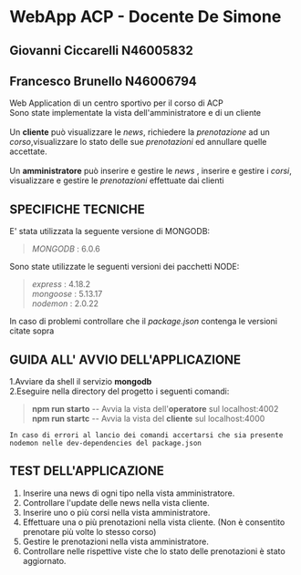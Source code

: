 # WebApp ACP - Docente De Simone
## Giovanni Ciccarelli N46005832
## Francesco Brunello N46006794

Web Application di un centro sportivo per il corso di ACP <br>
Sono state implementate la vista dell'amministratore e di un cliente <br><br>
Un **cliente** può visualizzare le _news_, richiedere la _prenotazione_ ad un _corso_,visualizzare lo stato delle sue _prenotazioni_ ed annullare quelle accettate. <br><br>
Un **amministratore** può inserire e gestire le _news_ , inserire e gestire i _corsi_, visualizzare e gestire le _prenotazioni_ effettuate dai clienti <br>

## SPECIFICHE TECNICHE

E' stata utilizzata la seguente versione di MONGODB:

> _MONGODB_ : 6.0.6

Sono state utilizzate le seguenti versioni dei pacchetti NODE:

> _express_ : 4.18.2\
> _mongoose_ : 5.13.17\
> _nodemon_ : 2.0.22


In caso di problemi controllare che il _package.json_ contenga le versioni citate sopra

## GUIDA ALL' AVVIO DELL'APPLICAZIONE

1.Avviare da shell il servizio **mongodb**\
2.Eseguire nella directory del progetto i seguenti comandi:

> **npm run starto** -- Avvia la vista dell'**operatore** sul localhost:4002\
> **npm run startc** -- Avvia la vista del **cliente** sul localhost:4000

    In caso di errori al lancio dei comandi accertarsi che sia presente nodemon nelle dev-dependencies del package.json
    

## TEST DELL'APPLICAZIONE

1. Inserire una news di ogni tipo nella vista amministratore.
2. Controllare l'update delle news nella vista cliente.
3. Inserire uno o più corsi nella vista amministratore.
4. Effettuare una o più prenotazioni nella vista cliente. (Non è consentito prenotare più volte lo stesso corso)
5. Gestire le prenotazioni nella vista amministratore.
6. Controllare nelle rispettive viste che lo stato delle prenotazioni è stato aggiornato.
